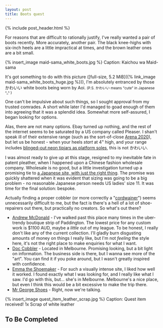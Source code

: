 ```yaml
---
layout: post
title: Boots quest
---
```


{% include post_header.html %}

For reasons that are difficult to rationally justify, I've really wanted a pair of boots recently. More accurately, another pair. The black knee-highs with six-inch heels are a little impractical at times, and the brown leather ones are a bit small.

{% insert_image maid-sama_white_boots.jpg %}
Caption: Kaichou wa Maid-sama

It's got something to do with this picture ([full-size, 5.2 MiB]({% link_image maid-sama_white_boots_huge.jpg %})), I'm absolutely entranced by those <span class="nobr">かわいい</span> white boots being worn by Aoi. <small>(P.S. <span class="nobr">かわいい</span> means "cute" in Japanese ^_^ )</small>

One can't be impulsive about such things, so I sought approval from my trusted comrades. A short while later I'd managed to goad enough of them into agreeing that it was a splendid idea. Somewhat more self-assured, I began looking for options.

Alas, there are not many options. Ebay turned up nothing, and the rest of the internet seems to be saturated by a US company called Pleaser. I shan't speak ill of their extensive range (such as the sort-of-close [Arena 2020](http://www.pleaserusa.com/ProductDetail.asp?PROD_CD=ARENA2020%2FW&STYLE_CD=ARENA-2020)), but let us be honest - when your heels *start* at 4" high, and your range includes [blinged-out neon tipjars as platform soles](http://www.pleaserusa.com/ProductDetail.asp?div=1_PLEASER&dpt=50_SPEC&ctg=30_UV&STYLE_CD=TIPJAR-702-5&PROD_CD=TIP702-5%2FC%2FWG), this is not <span class="nobr">かわいい</span>.

I was almost ready to give up at this stage, resigned to my inevitable fate in patent pleather, when I happened upon a Chinese fashion wholesale company. Wholesale is no good, but a little investigation turned up a promising tie to [a Japanese site, with just the right thing](http://www.japan-dress.com/goods-1123520.html). The promise was quickly shattered when it was evident that sizing was going to be a big problem - no reasonable Japanese person needs US ladies' size 11. It was time for the final solution: bespoke.

Actually finding a proper cobbler (or more correctly a "[cordwainer](http://en.wikipedia.org/wiki/Cordwainer)") seems unnecessarily difficult to me, but the fact is there's a hell of a lot of shoe-repairers out there, but practically no creators. So what's out there?

 * [Andrew McDonald](http://www.andrewmcdonald.com.au/madetoorder/theprocess) - I've walked past this place many times in the uber-trendy boutique strip of Paddington. The lowest price for any custom work is $1100 AUD, maybe a *little* out of my league. To be honest, I really don't like any of the current collection. I'll gladly burn disgusting amounts of money on things I really like, but I'm not *feeling* the style here, it's not the right place to make enquiries for what I want.
 * [Doc Cobbler](http://www.doccobbler.com.au/) - Located in Melbourne. Promising looking, but a bit light on information. The business side is there, but I wanna see more of the "art". You can find it if you poke around, but I wasn't greatly inspired with confidence.
 * [Emma the Shoemaker](http://www.emmatheshoemaker.com/) - For such a visually intense site, I liked how well it worked. I found exactly what I was looking for, and I really like what I saw. I'd go with this, but... she's in Melbourne. Melbourne's a nice place, but even I think this would be a bit excessive to make the trip there.
 * [Mr George Shoes](http://www.mrgeorgeshoes.com.au/) - Right, now we're talking.


{% insert_image quest_item_leather_scrap.jpg %}
Caption: Quest item received! 1x Scrap of white leather

## To Be Completed
